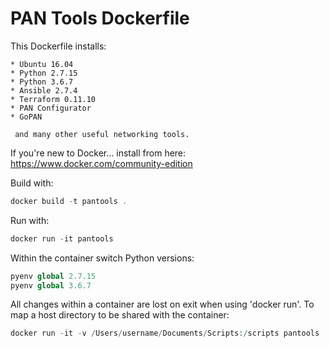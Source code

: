 PAN Tools Dockerfile
====================

This Dockerfile installs:

```
* Ubuntu 16.04
* Python 2.7.15
* Python 3.6.7
* Ansible 2.7.4
* Terraform 0.11.10
* PAN Configurator
* GoPAN

 and many other useful networking tools.
```

If you're new to Docker... install from here: https://www.docker.com/community-edition

Build with:  
```php
docker build -t pantools .
```

Run with:
```php
docker run -it pantools
```

Within the container switch Python versions:
```php
pyenv global 2.7.15
pyenv global 3.6.7
```

All changes within a container are lost on exit when using 'docker run'.
To map a host directory to be shared with the container:
```php
docker run -it -v /Users/username/Documents/Scripts:/scripts pantools
```